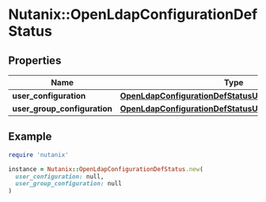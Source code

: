 # Nutanix::OpenLdapConfigurationDefStatus

## Properties

| Name | Type | Description | Notes |
| ---- | ---- | ----------- | ----- |
| **user_configuration** | [**OpenLdapConfigurationDefStatusUserConfiguration**](OpenLdapConfigurationDefStatusUserConfiguration.md) |  |  |
| **user_group_configuration** | [**OpenLdapConfigurationDefStatusUserGroupConfiguration**](OpenLdapConfigurationDefStatusUserGroupConfiguration.md) |  |  |

## Example

```ruby
require 'nutanix'

instance = Nutanix::OpenLdapConfigurationDefStatus.new(
  user_configuration: null,
  user_group_configuration: null
)
```

